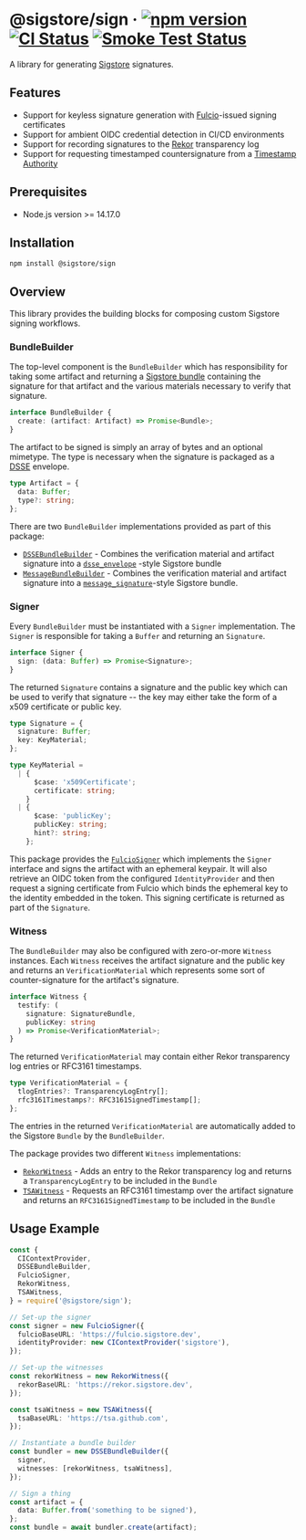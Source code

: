 # @sigstore/sign &middot; [![npm version](https://img.shields.io/npm/v/@sigstore/sign.svg?style=flat)](https://www.npmjs.com/package/sigstore) [![CI Status](https://github.com/sigstore/sigstore-js/workflows/CI/badge.svg)](https://github.com/sigstore/sigstore-js/actions/workflows/ci.yml) [![Smoke Test Status](https://github.com/sigstore/sigstore-js/workflows/smoke-test/badge.svg)](https://github.com/sigstore/sigstore-js/actions/workflows/smoke-test.yml)

A library for generating [Sigstore][1] signatures.

## Features

- Support for keyless signature generation with [Fulcio][2]-issued signing
  certificates
- Support for ambient OIDC credential detection in CI/CD environments
- Support for recording signatures to the [Rekor][3] transparency log
- Support for requesting timestamped countersignature from a [Timestamp
  Authority][4]

## Prerequisites

- Node.js version >= 14.17.0

## Installation

```
npm install @sigstore/sign
```

## Overview

This library provides the building blocks for composing custom Sigstore signing
workflows.

### BundleBuilder

The top-level component is the `BundleBuilder` which has responsibility for
taking some artifact and returning a [Sigstore bundle][5] containing the
signature for that artifact and the various materials necessary to verify that
signature.

```typescript
interface BundleBuilder {
  create: (artifact: Artifact) => Promise<Bundle>;
}
```

The artifact to be signed is simply an array of bytes and an optional mimetype.
The type is necessary when the signature is packaged as a [DSSE][6] envelope.

```typescript
type Artifact = {
  data: Buffer;
  type?: string;
};
```

There are two `BundleBuilder` implementations provided as part of this package:

- [`DSSEBundleBuilder`](./src/bundler/dsse.ts) - Combines the verification material and
  artifact signature into a [`dsse_envelope`][7] -style Sigstore bundle
- [`MessageBundleBuilder`](./src/bundler/message.ts) - Combines the verification
  material and artifact signature into a [`message_signature`][8]-style Sigstore
  bundle.

### Signer

Every `BundleBuilder` must be instantiated with a `Signer` implementation. The
`Signer` is responsible for taking a `Buffer` and returning an `Signature`.

```typescript
interface Signer {
  sign: (data: Buffer) => Promise<Signature>;
}
```

The returned `Signature` contains a signature and the public key which can be
used to verify that signature -- the key may either take the form of a x509
certificate or public key.

```typescript
type Signature = {
  signature: Buffer;
  key: KeyMaterial;
};

type KeyMaterial =
  | {
      $case: 'x509Certificate';
      certificate: string;
    }
  | {
      $case: 'publicKey';
      publicKey: string;
      hint?: string;
    };
```

This package provides the [`FulcioSigner`](./src/signer/fulcio/index.ts)
which implements the `Signer` interface and signs the artifact with an
ephemeral keypair. It will also retrieve an OIDC token from the configured
`IdentityProvider` and then request a signing certificate from Fulcio which binds
the ephemeral key to the identity embedded in the token. This signing
certificate is returned as part of the `Signature`.

### Witness

The `BundleBuilder` may also be configured with zero-or-more `Witness`
instances. Each `Witness` receives the artifact signature and the public key
and returns an `VerificationMaterial` which represents some sort of
counter-signature for the artifact's signature.

```typescript
interface Witness {
  testify: (
    signature: SignatureBundle,
    publicKey: string
  ) => Promise<VerificationMaterial>;
}
```

The returned `VerificationMaterial` may contain either Rekor transparency log
entries or RFC3161 timestamps.

```typescript
type VerificationMaterial = {
  tlogEntries?: TransparencyLogEntry[];
  rfc3161Timestamps?: RFC3161SignedTimestamp[];
};
```

The entries in the returned `VerificationMaterial` are automatically added to
the Sigstore `Bundle` by the `BundleBuilder`.

The package provides two different `Witness` implementations:

- [`RekorWitness`](./src/witness/tlog/index.ts) - Adds an entry to the Rekor
  transparency log and returns a `TransparencyLogEntry` to be included in the
  `Bundle`
- [`TSAWitness`](./src/witness/tsa/index.ts) - Requests an RFC3161 timestamp
  over the artifact signature and returns an `RFC3161SignedTimestamp` to be
  included in the `Bundle`

## Usage Example

```typescript
const {
  CIContextProvider,
  DSSEBundleBuilder,
  FulcioSigner,
  RekorWitness,
  TSAWitness,
} = require('@sigstore/sign');

// Set-up the signer
const signer = new FulcioSigner({
  fulcioBaseURL: 'https://fulcio.sigstore.dev',
  identityProvider: new CIContextProvider('sigstore'),
});

// Set-up the witnesses
const rekorWitness = new RekorWitness({
  rekorBaseURL: 'https://rekor.sigstore.dev',
});

const tsaWitness = new TSAWitness({
  tsaBaseURL: 'https://tsa.github.com',
});

// Instantiate a bundle builder
const bundler = new DSSEBundleBuilder({
  signer,
  witnesses: [rekorWitness, tsaWitness],
});

// Sign a thing
const artifact = {
  data: Buffer.from('something to be signed'),
};
const bundle = await bundler.create(artifact);
```

[1]: https://www.sigstore.dev

[2]: https://github.com/sigstore/fulcio

[3]: https://github.com/sigstore/rekor

[4]: https://github.com/sigstore/timestamp-authority

[5]: https://github.com/sigstore/protobuf-specs/blob/main/protos/sigstore_bundle.proto

[6]: https://github.com/secure-systems-lab/dsse

[7]: https://github.com/sigstore/protobuf-specs/blob/5ef54068bb534152474c5685f5cd248f38549fbd/protos/sigstore_bundle.proto#L80

[8]: https://github.com/sigstore/protobuf-specs/blob/5ef54068bb534152474c5685f5cd248f38549fbd/protos/sigstore_bundle.proto#L74
